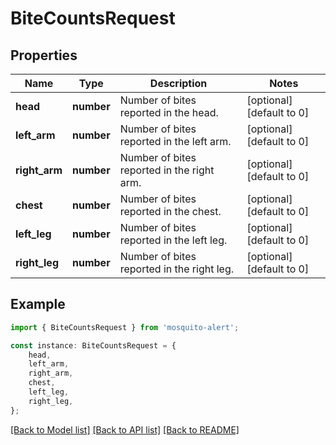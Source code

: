 # BiteCountsRequest


## Properties

Name | Type | Description | Notes
------------ | ------------- | ------------- | -------------
**head** | **number** | Number of bites reported in the head. | [optional] [default to 0]
**left_arm** | **number** | Number of bites reported in the left arm. | [optional] [default to 0]
**right_arm** | **number** | Number of bites reported in the right arm. | [optional] [default to 0]
**chest** | **number** | Number of bites reported in the chest. | [optional] [default to 0]
**left_leg** | **number** | Number of bites reported in the left leg. | [optional] [default to 0]
**right_leg** | **number** | Number of bites reported in the right leg. | [optional] [default to 0]

## Example

```typescript
import { BiteCountsRequest } from 'mosquito-alert';

const instance: BiteCountsRequest = {
    head,
    left_arm,
    right_arm,
    chest,
    left_leg,
    right_leg,
};
```

[[Back to Model list]](../README.md#documentation-for-models) [[Back to API list]](../README.md#documentation-for-api-endpoints) [[Back to README]](../README.md)

